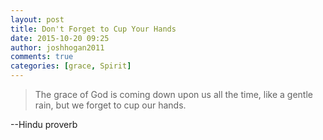 ```yaml
---
layout: post
title: Don't Forget to Cup Your Hands
date: 2015-10-20 09:25
author: joshhogan2011
comments: true
categories: [grace, Spirit]
---
```

<blockquote>The grace of God is coming down upon us all the time, like a gentle rain, but we forget to cup our hands.</blockquote>
--Hindu proverb
